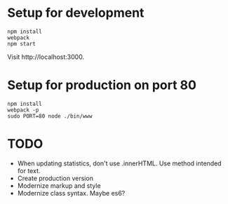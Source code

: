 # Setup for development

```shell
npm install
webpack
npm start
```

Visit http://localhost:3000.


# Setup for production on port 80


```shell
npm install
webpack -p
sudo PORT=80 node ./bin/www
```


# TODO

- When updating statistics, don't use .innerHTML. Use method intended for text.
- Create production version
- Modernize markup and style
- Modernize class syntax. Maybe es6?